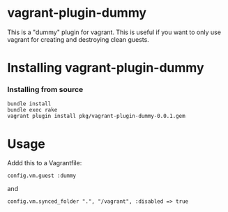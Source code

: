 vagrant-plugin-dummy
==========================

This is a "dummy" plugin for vagrant. This is useful if you want to only use vagrant for creating and destroying clean guests.

Installing vagrant-plugin-dummy
==========================

### Installing from source

```
bundle install
bundle exec rake
vagrant plugin install pkg/vagrant-plugin-dummy-0.0.1.gem
```

Usage
==========================

Addd this to a Vagrantfile:

```
config.vm.guest :dummy
```

and

```
config.vm.synced_folder ".", "/vagrant", :disabled => true
```

